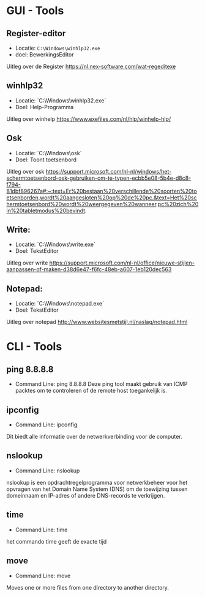 # GUI - Tools
## Register-editor
- Locatie: ` C:\Windows\winhlp32.exe `
- doel: BewerkingsEditor

Uitleg over de Register
https://nl.nex-software.com/wat-regeditexe

## winhlp32
 - Locatie: ´C:\Windows\winhlp32.exe´
 - Doel: Help-Programma

Uitleg over winhelp
https://www.exefiles.com/nl/hlp/winhelp-hlp/
## Osk
- Locatie: ´C:\Windows\osk´
- Doel: Toont toetsenbord

Uitleg over osk
https://support.microsoft.com/nl-nl/windows/het-schermtoetsenbord-osk-gebruiken-om-te-typen-ecbb5e08-5b4e-d8c8-f794-81dbf896267a#:~:text=Er%20bestaan%20verschillende%20soorten%20toetsenborden,wordt%20aangesloten%20op%20de%20pc.&text=Het%20schermtoetsenbord%20wordt%20weergegeven%20wanneer,pc%20zich%20in%20tabletmodus%20bevindt.
## Write:
- Locatie: ´C:\Windows\write.exe´
- Doel: TekstEditor

Uitleg over write
https://support.microsoft.com/nl-nl/office/nieuwe-stijlen-aanpassen-of-maken-d38d6e47-f6fc-48eb-a607-1eb120dec563
## Notepad:
- Locatie: ´C:\Windows\notepad.exe´
- Doel: TekstEditor

Uitleg over notepad
http://www.websitesmetstijl.nl/naslag/notepad.html
# CLI - Tools

## ping 8.8.8.8
- Command Line: ping 8.8.8.8
Deze ping tool maakt gebruik van ICMP packtes om te controleren of de remote host toegankelijk is.

## ipconfig 
- Command Line: ipconfig

Dit biedt alle informatie over de netwerkverbinding voor de computer.

## nslookup
- Command Line: nslookup

nslookup is een opdrachtregelprogramma voor netwerkbeheer voor het opvragen van het Domain Name System (DNS) om de toewijzing tussen domeinnaam en IP-adres of andere DNS-records te verkrijgen.

## time
- Command Line: time

het commando time geeft de exacte tijd 

## move
- Command Line: move           

Moves one or more files from one directory to another
               directory.
